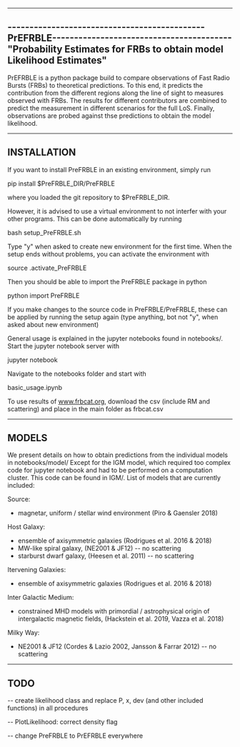 ----------------------------------------------------------------------------------------------
---------------------------------------------PrEFRBLE-----------------------------------------
"Probability Estimates for FRBs to obtain model Likelihood Estimates"
----------------------------------------------------------------------------------------------

PrEFRBLE is a python package build to compare observations of Fast Radio Bursts (FRBs) to theoretical predictions. To this end, it predicts the contribution from the different regions along the line of sight to measures observed with FRBs. The results for different contributors are combined to predict the measurement in different scenarios for the full LoS. Finally, observations are probed against thse predictions to obtain the model likelihood.



----------------------------------------------------------------------------------------------
INSTALLATION
----------------------------------------------------------------------------------------------

If you want to install PreFRBLE in an existing environment, simply run

pip install $PreFRBLE_DIR/PreFRBLE

where you loaded the git repository to $PreFRBLE_DIR.


However, it is advised to use a virtual environment to not interfer with your other programs. This can be done automatically by running

bash setup_PreFRBLE.sh

Type "y" when asked to create new environment for the first time.
When the setup ends without problems, you can activate the environment with

source .activate_PreFRBLE

Then you should be able to import the PreFRBLE package in python

python
import PreFRBLE

If you make changes to the source code in PreFRBLE/PreFRBLE, these can be applied by running the setup again (type anything, bot not "y", when asked about new environment)

General usage is explained in the jupyter notebooks found in notebooks/. Start the jupyter notebook server with

jupyter notebook

Navigate to the notebooks folder and start with

basic_usage.ipynb



To use results of www.frbcat.org, download the csv (include RM and scattering) and place in the main folder as frbcat.csv 


----------------------------------------------------------------------------------------------
MODELS
----------------------------------------------------------------------------------------------

We present details on how to obtain predictions from the individual models in notebooks/model/
Except for the IGM model, which required too complex code for jupyter notebook and had to be performed on a computation cluster. This code can be found in IGM/. 
List of models that are currently included:

Source:
 - magnetar, uniform / stellar wind environment (Piro & Gaensler 2018)

Host Galaxy:
 - ensemble of axisymmetric galaxies (Rodrigues et al. 2016 & 2018)
 - MW-like spiral galaxy, (NE2001 & JF12) -- no scattering
 - starburst dwarf galaxy, (Heesen et al. 2011) -- no scattering

Itervening Galaxies:
 - ensemble of axisymmetric galaxies (Rodrigues et al. 2016 & 2018)

Inter Galactic Medium:
 - constrained MHD models with primordial / astrophysical origin of intergalactic magnetic fields, (Hackstein et al. 2019, Vazza et al. 2018)

Milky Way:
 - NE2001 & JF12  (Cordes & Lazio 2002, Jansson & Farrar 2012) -- no scattering






----------------------------------------------------------------------------------------------
TODO
----------------------------------------------------------------------------------------------

-- create likelihood class and replace P, x, dev (and other included functions) in all procedures 

-- PlotLikelihood: correct density flag

-- change PreFRBLE to PrEFRBLE everywhere